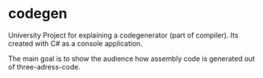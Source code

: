 # codegen
University Project for explaining a codegenerator (part of compiler).
Its created with C# as a console application. 

The main goal is to show the audience how assembly code is generated out of three-adress-code. 
